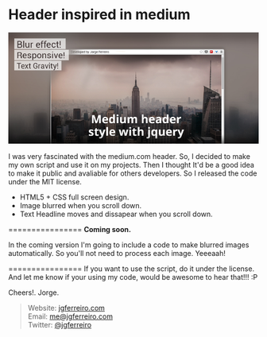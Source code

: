 Header inspired in medium
============================

![alt text](/images/medium_header.jpg)

I was very fascinated with the medium.com header. So, I decided to make my own script and use it on my projects. Then I thought It'd be a good idea to make it public and avaliable for others developers. So I released the code under the MIT license.

- HTML5 + CSS full screen design. 
- Image blurred when you scroll down.
- Text Headline moves and dissapear when you scroll down.

================
<b>Coming soon.</b><br />

<p>In the coming version I'm going to include a code to make blurred images automatically. So you'll not need to process each image. Yeeeaah!</p>
================
If you want to use the script, do it under the license. And let me know if your using my code, would be awesome to hear that!!! :P

Cheers!.
Jorge.

> Website: <a href="http://www.jgferreiro.com">jgferreiro.com</a> <br />
> Email: me@jgferreiro.com<br />
> Twitter: <a href="http://www.twitter.com/jgferreiro">@jgferreiro</a><br />

